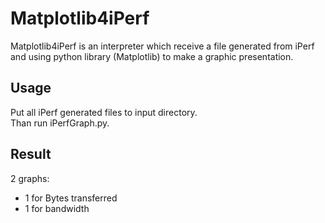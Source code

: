 # Matplotlib4iPerf

Matplotlib4iPerf is an interpreter which receive a file generated from iPerf and using python library (Matplotlib) to make a graphic presentation.  

## Usage

Put all iPerf generated files to input directory.  
Than run iPerfGraph.py.  

## Result

2 graphs:  
- 1 for Bytes transferred
- 1 for bandwidth